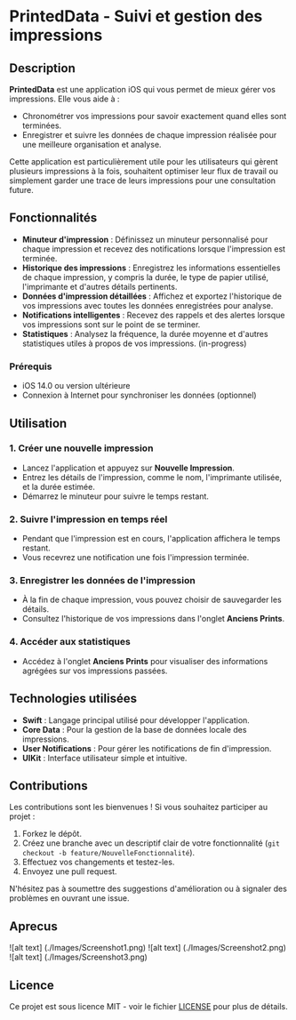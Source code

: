
# PrintedData - Suivi et gestion des impressions

## Description

**PrintedData** est une application iOS qui vous permet de mieux gérer vos impressions. Elle vous aide à :
- Chronométrer vos impressions pour savoir exactement quand elles sont terminées.
- Enregistrer et suivre les données de chaque impression réalisée pour une meilleure organisation et analyse.

Cette application est particulièrement utile pour les utilisateurs qui gèrent plusieurs impressions à la fois, souhaitent optimiser leur flux de travail ou simplement garder une trace de leurs impressions pour une consultation future.

## Fonctionnalités

- **Minuteur d'impression** : Définissez un minuteur personnalisé pour chaque impression et recevez des notifications lorsque l'impression est terminée.
- **Historique des impressions** : Enregistrez les informations essentielles de chaque impression, y compris la durée, le type de papier utilisé, l'imprimante et d'autres détails pertinents.
- **Données d'impression détaillées** : Affichez et exportez l'historique de vos impressions avec toutes les données enregistrées pour analyse.
- **Notifications intelligentes** : Recevez des rappels et des alertes lorsque vos impressions sont sur le point de se terminer.
- **Statistiques** : Analysez la fréquence, la durée moyenne et d'autres statistiques utiles à propos de vos impressions. (in-progress)

### Prérequis

- iOS 14.0 ou version ultérieure
- Connexion à Internet pour synchroniser les données (optionnel)

## Utilisation

### 1. Créer une nouvelle impression
- Lancez l'application et appuyez sur **Nouvelle Impression**.
- Entrez les détails de l'impression, comme le nom, l'imprimante utilisée, et la durée estimée.
- Démarrez le minuteur pour suivre le temps restant.

### 2. Suivre l'impression en temps réel
- Pendant que l'impression est en cours, l'application affichera le temps restant.
- Vous recevrez une notification une fois l'impression terminée.

### 3. Enregistrer les données de l'impression
- À la fin de chaque impression, vous pouvez choisir de sauvegarder les détails.
- Consultez l'historique de vos impressions dans l'onglet **Anciens Prints**.

### 4. Accéder aux statistiques
- Accédez à l'onglet **Anciens Prints** pour visualiser des informations agrégées sur vos impressions passées.

## Technologies utilisées

- **Swift** : Langage principal utilisé pour développer l'application.
- **Core Data** : Pour la gestion de la base de données locale des impressions.
- **User Notifications** : Pour gérer les notifications de fin d'impression.
- **UIKit** : Interface utilisateur simple et intuitive.

## Contributions

Les contributions sont les bienvenues ! Si vous souhaitez participer au projet :
1. Forkez le dépôt.
2. Créez une branche avec un descriptif clair de votre fonctionnalité (`git checkout -b feature/NouvelleFonctionnalité`).
3. Effectuez vos changements et testez-les.
4. Envoyez une pull request.

N'hésitez pas à soumettre des suggestions d'amélioration ou à signaler des problèmes en ouvrant une issue.

## Aprecus
![alt text] (./Images/Screenshot1.png)
![alt text] (./Images/Screenshot2.png)
![alt text] (./Images/Screenshot3.png)

## Licence

Ce projet est sous licence MIT - voir le fichier [LICENSE](LICENSE) pour plus de détails.
